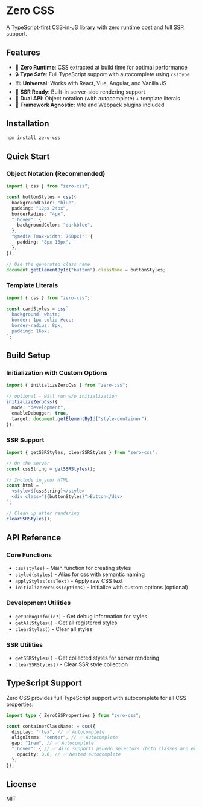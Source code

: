 # Zero CSS

A TypeScript-first CSS-in-JS library with zero runtime cost and full SSR support.

## Features

- 🎯 **Zero Runtime**: CSS extracted at build time for optimal performance
- 🔒 **Type Safe**: Full TypeScript support with autocomplete using `csstype`
- 🏗️ **Universal**: Works with React, Vue, Angular, and Vanilla JS
- 🚀 **SSR Ready**: Built-in server-side rendering support
- 🎨 **Dual API**: Object notation (with autocomplete) + template literals
- 🔧 **Framework Agnostic**: Vite and Webpack plugins included

## Installation

```bash
npm install zero-css
```

## Quick Start

### Object Notation (Recommended)

```typescript
import { css } from "zero-css";

const buttonStyles = css({
  backgroundColor: "blue",
  padding: "12px 24px",
  borderRadius: "4px",
  ":hover": {
    backgroundColor: "darkblue",
  },
  "@media (max-width: 768px)": {
    padding: "8px 16px",
  },
});

// Use the generated class name
document.getElementById("button").className = buttonStyles;
```

### Template Literals

```typescript
import { css } from "zero-css";

const cardStyles = css`
  background: white;
  border: 1px solid #ccc;
  border-radius: 8px;
  padding: 16px;
`;
```

## Build Setup

### Initialization with Custom Options

```typescript
import { initializeZeroCss } from "zero-css";

// optional - will run w/o initialization
initializeZeroCss({
  mode: "development",
  enableDebugger: true,
  target: document.getElementById("style-container"),
});
```

### SSR Support

```typescript
import { getSSRStyles, clearSSRStyles } from "zero-css";

// On the server
const cssString = getSSRStyles();

// Include in your HTML
const html = `
  <style>${cssString}</style>
  <div class="${buttonStyles}">Button</div>
`;

// Clean up after rendering
clearSSRStyles();
```

## API Reference

### Core Functions

- `css(styles)` - Main function for creating styles
- `styled(styles)` - Alias for css with semantic naming
- `applyStyles(cssText)` - Apply raw CSS text
- `initializeZeroCss(options)` - Initialize with custom options (optional)

### Development Utilities

- `getDebugInfo(id?)` - Get debug information for styles
- `getAllStyles()` - Get all registered styles
- `clearStyles()` - Clear all styles

### SSR Utilities

- `getSSRStyles()` - Get collected styles for server rendering
- `clearSSRStyles()` - Clear SSR style collection

## TypeScript Support

Zero CSS provides full TypeScript support with autocomplete for all CSS properties:

```typescript
import type { ZeroCSSProperties } from "zero-css";

const containerClassName: = css({
  display: "flex", // ✅ Autocomplete
  alignItems: "center", // ✅ Autocomplete
  gap: "1rem", // ✅ Autocomplete
  ":hover": { // ✅ Also supports psuedo selectors (both classes and elements)
    opacity: 0.8, // ✅ Nested autocomplete
  },
});
```

## License

MIT
